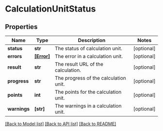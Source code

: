 # CalculationUnitStatus


## Properties
Name | Type | Description | Notes
------------ | ------------- | ------------- | -------------
**status** | **str** | The status of calculation unit. | [optional] 
**errors** | [**[Error]**](Error.md) | The error in a calculation unit. | [optional] 
**result** | **str** | The result URL of the calculation. | [optional] 
**progress** | **str** | The progress of the calculation unit. | [optional] 
**points** | **int** | The points for the calculation unit. | [optional] 
**warnings** | **[str]** | The warnings in a calculation unit. | [optional] 

[[Back to Model list]](../README.md#documentation-for-models) [[Back to API list]](../README.md#documentation-for-api-endpoints) [[Back to README]](../README.md)


